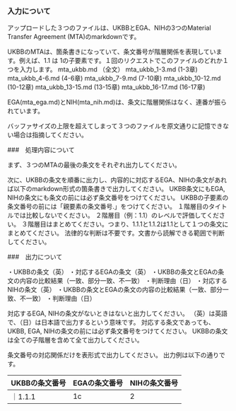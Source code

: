 ### 入力について
アップロードした３つのファイルは、UKBBとEGA、NIHの3つのMaterial Transfer Agreement (MTA)のmarkdownです。

UKBBのMTAは、箇条書きになっていて、条文番号が階層関係を表現しています。例えば、1.1 は 1の子要素です。１回のリクエストでこのファイルのどれか１つを入力します。
mta_ukbb.md （全文）
mta_ukbb_1-3.md (1-3章)
mta_ukbb_4-6.md (4-6章)
mta_ukbb_7-9.md (7-10章)
mta_ukbb_10-12.md (10-12章)
mta_ukbb_13-15.md (13-15章)
mta_ukbb_16-17.md (16-17章)

EGA(mta_ega.md)とNIH(mta_nih.md)は、条文に階層関係はなく、連番が振られています。

バッファサイズの上限を超えてしまって３つのファイルを原文通りに記憶できない場合は指摘してください。

###　処理内容について

まず、３つのMTAの最後の条文をそれぞれ出力してください。

次に、UKBBの条文を順番に出力し、内容的に対応するEGA、NIHの条文があれば以下のmarkdown形式の箇条書きで出力してください。
UKBB条文にもEGA, NIHの条文にも条文の前には必ず条文番号をつけてください。
UKBBの子要素の条文番号の前には「親要素の条文番号.」をつけてください。
１階層目のタイトルでは比較しないでください。
２階層目（例：1.1）のレベルで評価してください。
３階層目はまとめてください。つまり、1.1.1と1.1.2は1.1として１つの条文にまとめてください。
法律的な判断は不要です。文書から読解できる範囲で判断してください。

###　出力について

・UKBBの条文（英）
  ・対応するEGAの条文（英）
    ・UKBBの条文とEGAの条文の内容の比較結果（一致、部分一致、不一致）
    ・判断理由（日）
  ・対応するNIHの条文（英）
    ・UKBBの条文とEGAの条文の内容の比較結果（一致、部分一致、不一致）
    ・判断理由（日）

対応するEGA, NIHの条文がないときはないと出力してください。
（英）は英語で、（日）は日本語で出力するという意味です。
対応する条文であっても、UKBB, EGA, NIHの条文の前には必ず条文番号をつけてください。
UKBBの条文は全ての子階層を含めて全て出力してください。

条文番号の対応関係だけを表形式で出力してください。
出力例は以下の通りです。

|UKBBの条文番号|EGAの条文番号|NIHの条文番号|
|---|---|---|
｜1.1.1|1c|2|
